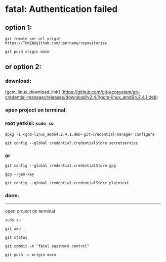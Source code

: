 # fatal: Authentication failed

## option 1:

`git remote set-url origin https://TOKEN@github.com/username/repositories`

`git push origin main`

## or option 2:

### download:

[gcm_linux_download_link] (https://github.com/git-ecosystem/git-credential-manager/releases/download/v2.4.1/gcm-linux_amd64.2.4.1.deb)

### open project on terminal:
### root yetkisi: `sudo su`
`dpkg -i <gcm-linux_amd64.2.4.1.deb>`
`git-credential-manager configure`

`git config --global credential.credentialStore secretservice` 

### or 

`git config --global credential.credentialStore gpg`

`gpg --gen-key`

`git config --global credential.credentialStore plaintext`

### done.

-----------------------------------------------------------

open project on terminal

`sudo su`

`git add .`

`git status`

`git commit -m "fatal password control"`

`git push -u origin main`
